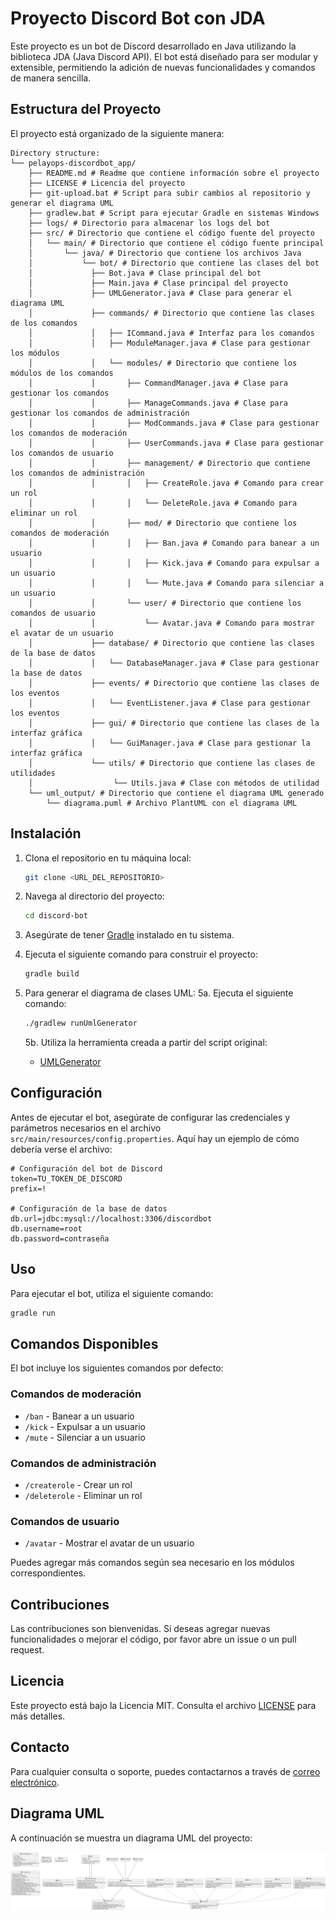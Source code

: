 # Proyecto Discord Bot con JDA

Este proyecto es un bot de Discord desarrollado en Java utilizando la biblioteca JDA (Java Discord API). El bot está diseñado para ser modular y extensible, permitiendo la adición de nuevas funcionalidades y comandos de manera sencilla.

## Estructura del Proyecto

El proyecto está organizado de la siguiente manera:

```
Directory structure:
└── pelayops-discordbot_app/
    ├── README.md # Readme que contiene información sobre el proyecto
    ├── LICENSE # Licencia del proyecto
    ├── git-upload.bat # Script para subir cambios al repositorio y generar el diagrama UML
    ├── gradlew.bat # Script para ejecutar Gradle en sistemas Windows
    ├── logs/ # Directorio para almacenar los logs del bot
    ├── src/ # Directorio que contiene el código fuente del proyecto
    │   └── main/ # Directorio que contiene el código fuente principal
    │       └── java/ # Directorio que contiene los archivos Java
    │           └── bot/ # Directorio que contiene las clases del bot
    │             ├── Bot.java # Clase principal del bot
    │             ├── Main.java # Clase principal del proyecto
    │             ├── UMLGenerator.java # Clase para generar el diagrama UML
    │             ├── commands/ # Directorio que contiene las clases de los comandos
    │             │   ├── ICommand.java # Interfaz para los comandos
    │             │   ├── ModuleManager.java # Clase para gestionar los módulos
    │             │   └── modules/ # Directorio que contiene los módulos de los comandos
    │             │       ├── CommandManager.java # Clase para gestionar los comandos
    │             │       ├── ManageCommands.java # Clase para gestionar los comandos de administración
    │             │       ├── ModCommands.java # Clase para gestionar los comandos de moderación
    │             │       ├── UserCommands.java # Clase para gestionar los comandos de usuario
    │             │       ├── management/ # Directorio que contiene los comandos de administración
    │             │       │   ├── CreateRole.java # Comando para crear un rol
    │             │       │   └── DeleteRole.java # Comando para eliminar un rol
    │             │       ├── mod/ # Directorio que contiene los comandos de moderación
    │             │       │   ├── Ban.java # Comando para banear a un usuario
    │             │       │   ├── Kick.java # Comando para expulsar a un usuario
    │             │       │   └── Mute.java # Comando para silenciar a un usuario
    │             │       └── user/ # Directorio que contiene los comandos de usuario
    │             │           └── Avatar.java # Comando para mostrar el avatar de un usuario
    │             ├── database/ # Directorio que contiene las clases de la base de datos
    │             │   └── DatabaseManager.java # Clase para gestionar la base de datos
    │             ├── events/ # Directorio que contiene las clases de los eventos
    │             │   └── EventListener.java # Clase para gestionar los eventos
    │             ├── gui/ # Directorio que contiene las clases de la interfaz gráfica
    │             │   └── GuiManager.java # Clase para gestionar la interfaz gráfica
    │             └── utils/ # Directorio que contiene las clases de utilidades
    │                  └── Utils.java # Clase con métodos de utilidad
    └── uml_output/ # Directorio que contiene el diagrama UML generado
        └── diagrama.puml # Archivo PlantUML con el diagrama UML
```

## Instalación

1. Clona el repositorio en tu máquina local:
   ```sh
   git clone <URL_DEL_REPOSITORIO>
   ```

2. Navega al directorio del proyecto:
   ```sh
   cd discord-bot
   ```

3. Asegúrate de tener [Gradle](https://gradle.org/install/) instalado en tu sistema.

4. Ejecuta el siguiente comando para construir el proyecto:
   ```sh
   gradle build
   ```

5. Para generar el diagrama de clases UML:
   5a. Ejecuta el siguiente comando:
   ```sh
   ./gradlew runUmlGenerator
   ```
   5b. Utiliza la herramienta creada a partir del script original:
   - [UMLGenerator](https://github.com/PelayoPS/UML-Generator.git)


## Configuración

Antes de ejecutar el bot, asegúrate de configurar las credenciales y parámetros necesarios en el archivo `src/main/resources/config.properties`. Aquí hay un ejemplo de cómo debería verse el archivo:

```properties
# Configuración del bot de Discord
token=TU_TOKEN_DE_DISCORD
prefix=!

# Configuración de la base de datos
db.url=jdbc:mysql://localhost:3306/discordbot
db.username=root
db.password=contraseña
```

## Uso

Para ejecutar el bot, utiliza el siguiente comando:

```sh
gradle run
```

## Comandos Disponibles

El bot incluye los siguientes comandos por defecto:

### Comandos de moderación

- `/ban` - Banear a un usuario
- `/kick` - Expulsar a un usuario
- `/mute` - Silenciar a un usuario

### Comandos de administración

- `/createrole` - Crear un rol
- `/deleterole` - Eliminar un rol

### Comandos de usuario

- `/avatar` - Mostrar el avatar de un usuario


Puedes agregar más comandos según sea necesario en los módulos correspondientes.

## Contribuciones

Las contribuciones son bienvenidas. Si deseas agregar nuevas funcionalidades o mejorar el código, por favor abre un issue o un pull request.

## Licencia

Este proyecto está bajo la Licencia MIT. Consulta el archivo [LICENSE](./LICENSE) para más detalles.

## Contacto

Para cualquier consulta o soporte, puedes contactarnos a través de [correo electrónico](mailto:pelayops1041@gmail.com).

## Diagrama UML

A continuación se muestra un diagrama UML del proyecto:

![Diagrama UML](./uml_output/diagrama.svg)
